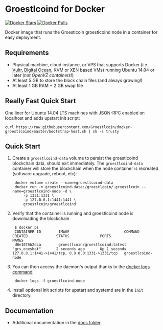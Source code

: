 Groestlcoind for Docker
===================

[![Docker Stars](https://img.shields.io/docker/stars/groestlcoin/groestlcoind.svg)](https://hub.docker.com/r/groestlcoin/groestlcoind/)
[![Docker Pulls](https://img.shields.io/docker/pulls/groestlcoin/groestlcoind.svg)](https://hub.docker.com/r/groestlcoin/groestlcoind/)

Docker image that runs the Groestlcoin groestlcoind node in a container for easy deployment.


Requirements
------------

* Physical machine, cloud instance, or VPS that supports Docker (i.e. [Vultr](http://bit.ly/1HngXg0), [Digital Ocean](http://bit.ly/18AykdD), KVM or XEN based VMs) running Ubuntu 14.04 or later (*not OpenVZ containers!*)
* At least 5 GB to store the block chain files (and always growing!)
* At least 1 GB RAM + 2 GB swap file


Really Fast Quick Start
-----------------------

One liner for Ubuntu 14.04 LTS machines with JSON-RPC enabled on localhost and adds upstart init script:

    curl https://raw.githubusercontent.com/Groestlcoin/docker-groestlcoind/master/bootstrap-host.sh | sh -s trusty


Quick Start
-----------

1. Create a `groestlcoind-data` volume to persist the groestlcoind blockchain data, should exit immediately.  The `groestlcoind-data` container will store the blockchain when the node container is recreated (software upgrade, reboot, etc):

        docker volume create --name=groestlcoind-data
        docker run -v groestlcoind-data:/groestlcoin/.groestlcoin --name=groestlcoind-node -d \
            -p 1331:1331 \
            -p 127.0.0.1:1441:1441 \
            groestlcoin/groestlcoind

2. Verify that the container is running and groestlcoind node is downloading the blockchain

        $ docker ps
        CONTAINER ID        IMAGE                         COMMAND             CREATED             STATUS              PORTS                                              NAMES
        d0e1076b2dca        groestlcoin/groestlcoind:latest     "grs_oneshot"       2 seconds ago       Up 1 seconds        127.0.0.1:1441->1441/tcp, 0.0.0.0:1331->1331/tcp   groestlcoind-node

3. You can then access the daemon's output thanks to the [docker logs command](https://docs.docker.com/reference/cli/docker/service/logs/)

        docker logs -f groestlcoind-node

4. Install optional init scripts for upstart and systemd are in the `init` directory.


Documentation
-------------

* Additional documentation in the [docs folder](docs).
